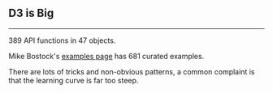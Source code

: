 ## D3 is Big

*** 

389 API functions in 47 objects.

Mike Bostock's [examples page](http://bl.ocks.org/mbostock) has 681 curated examples.

There are lots of tricks and non-obvious patterns, a common complaint is that the learning curve is far too steep.
